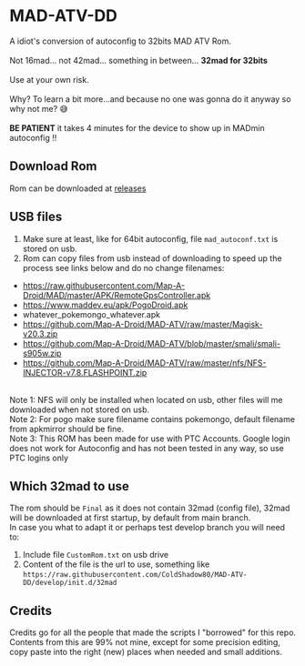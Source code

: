 # MAD-ATV-DD

A idiot's conversion of autoconfig to 32bits MAD ATV Rom.<BR>
<BR>
Not 16mad... not 42mad... something in between... __32mad for 32bits__ <BR>
<BR>
Use at your own risk.<BR>
<BR>
Why? To learn a bit more...and because no one was gonna do it anyway so why not me? 😅
<BR>
<BR>
__BE PATIENT__ it takes 4 minutes for the device to show up in MADmin autoconfig !!
<BR>

  ## Download Rom
  Rom can be downloaded at [releases](https://github.com/ColdShadow80/MAD-ATV-DD/releases/tag/v32.3.0)
  
  ## USB files
1. Make sure at least, like for 64bit autoconfig, file ``mad_autoconf.txt`` is stored on usb.
2. Rom can copy files from usb instead of downloading to speed up the process see links below and do no change filenames:<BR>
  - <https://raw.githubusercontent.com/Map-A-Droid/MAD/master/APK/RemoteGpsController.apk>
  - <https://www.maddev.eu/apk/PogoDroid.apk>
  - whatever_pokemongo_whatever.apk
  - <https://github.com/Map-A-Droid/MAD-ATV/raw/master/Magisk-v20.3.zip>
  - <https://github.com/Map-A-Droid/MAD-ATV/blob/master/smali/smali-s905w.zip>
  - <https://github.com/Map-A-Droid/MAD-ATV/raw/master/nfs/NFS-INJECTOR-v7.8.FLASHPOINT.zip>
<BR>  
  Note 1: NFS will only be installed when located on usb, other files will me downloaded when not stored on usb.<BR>
  Note 2: For pogo make sure filename contains pokemongo, default filename from apkmirror should be fine. <BR>
  Note 3: This ROM has been made for use with PTC Accounts. Google login does not work for Autoconfig and has not been tested in any way, so use PTC logins only<BR>
  
  ## Which 32mad to use
  The rom should be ``Final`` as it does not contain 32mad (config file), 32mad will be downloaded at first startup, by default from main branch.<BR>
  In case you what to adapt it or perhaps test develop branch you will need to:
  1. Include file ``CustomRom.txt`` on usb drive
  2. Content of the file is the url to use, something like ``https://raw.githubusercontent.com/ColdShadow80/MAD-ATV-DD/develop/init.d/32mad`` 
  
  ## Credits
  Credits go for all the people that made the scripts I "borrowed" for this repo.<BR>
  Contents from this are 99% not mine, except for some precision editing, copy paste into the right (new) places when needed and small additions.<BR>
